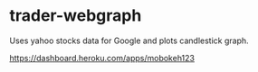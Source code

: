 # trader-webgraph
Uses yahoo stocks data for Google and plots candlestick graph. 

https://dashboard.heroku.com/apps/mobokeh123
